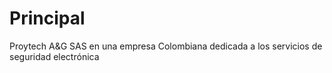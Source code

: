 # Principal
Proytech A&amp;G SAS en una empresa Colombiana dedicada a los servicios de seguridad electrónica
